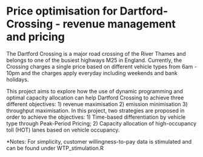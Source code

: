 # Price optimisation for Dartford-Crossing - revenue management and pricing

The Dartford Crossing is a major road crossing of the River Thames and belongs to one of the busiest highways M25 in England. Currently, the Crossing charges a single price based on different vehicle types from 6am - 10pm and the charges apply everyday including weekends and bank holidays. 

This project aims to explore how the use of dynamic programming and optimal capacity allocation can help Dartford Crossing to achieve three different objectives: 1) revenue maximisation 2) emission minimisation 3) throughput maximisation. In this project, two strategies are proposed in order to achieve the objectives: 1) Time-based differentiation by vehicle type through Peak-Period Pricing; 2) Capacity allocation of high-occupancy toll (HOT) lanes based on vehicle occupancy.

 *Notes: For simplicity, customer willingness-to-pay data is stimulated and can be found under WTP_stimulation.R
